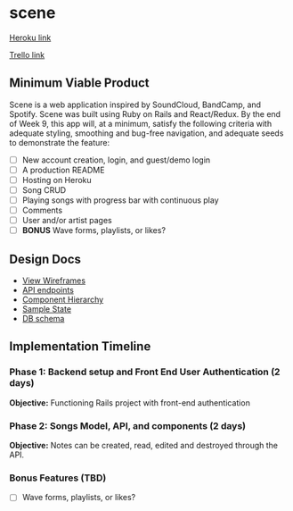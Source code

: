 # scene

[Heroku link][heroku]

[Trello link][trello]

[heroku]: https://localscene.herokuapp.com
[trello]: https://trello.com/b/Dh7Xnoeq

## Minimum Viable Product

Scene is a web application inspired by SoundCloud, BandCamp, and Spotify. Scene was built using Ruby on Rails and React/Redux. By the end of Week 9, this app will, at a minimum, satisfy the following criteria with adequate styling, smoothing and bug-free navigation, and adequate seeds to demonstrate the feature:

- [ ] New account creation, login, and guest/demo login
- [ ] A production README
- [ ] Hosting on Heroku
- [ ] Song CRUD
- [ ] Playing songs with progress bar with continuous play
- [ ] Comments
- [ ] User and/or artist pages
- [ ] **BONUS** Wave forms, playlists, or likes?

## Design Docs
* [View Wireframes][wireframes]
* [API endpoints][api-endpoints]
* [Component Hierarchy][component-hierarchy]
* [Sample State][sample-state]
* [DB schema][schema]

[wireframes]: docs/wireframes
[api-endpoints]: docs/api-endpoints.md
[component-hierarchy]: docs/component-hierarchy.md
[sample-state]: docs/sample-state.md
[schema]: docs/schema.md

## Implementation Timeline

### Phase 1: Backend setup and Front End User Authentication (2 days)

**Objective:** Functioning Rails project with front-end authentication

### Phase 2: Songs Model, API, and components (2 days)

**Objective:** Notes can be created, read, edited and destroyed through
the API.


### Bonus Features (TBD)
- [ ] Wave forms, playlists, or likes?

